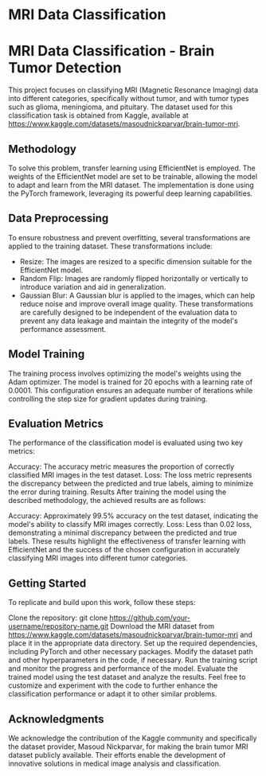 
# MRI Data Classification
# MRI Data Classification - Brain Tumor Detection
This project focuses on classifying MRI (Magnetic Resonance Imaging) data into different categories, specifically without tumor, and with tumor types such as glioma, meningioma, and pituitary. The dataset used for this classification task is obtained from Kaggle, available at https://www.kaggle.com/datasets/masoudnickparvar/brain-tumor-mri.

## Methodology
To solve this problem, transfer learning using EfficientNet is employed. The weights of the EfficientNet model are set to be trainable, allowing the model to adapt and learn from the MRI dataset. The implementation is done using the PyTorch framework, leveraging its powerful deep learning capabilities.

## Data Preprocessing
To ensure robustness and prevent overfitting, several transformations are applied to the training dataset. These transformations include:

- Resize: The images are resized to a specific dimension suitable for the EfficientNet model.
- Random Flip: Images are randomly flipped horizontally or vertically to introduce variation and aid in generalization.
- Gaussian Blur: A Gaussian blur is applied to the images, which can help reduce noise and improve overall image quality.
These transformations are carefully designed to be independent of the evaluation data to prevent any data leakage and maintain the integrity of the model's performance assessment.

## Model Training
The training process involves optimizing the model's weights using the Adam optimizer. The model is trained for 20 epochs with a learning rate of 0.0001. This configuration ensures an adequate number of iterations while controlling the step size for gradient updates during training.

## Evaluation Metrics
The performance of the classification model is evaluated using two key metrics:

Accuracy: The accuracy metric measures the proportion of correctly classified MRI images in the test dataset.
Loss: The loss metric represents the discrepancy between the predicted and true labels, aiming to minimize the error during training.
Results
After training the model using the described methodology, the achieved results are as follows:

Accuracy: Approximately 99.5% accuracy on the test dataset, indicating the model's ability to classify MRI images correctly.
Loss: Less than 0.02 loss, demonstrating a minimal discrepancy between the predicted and true labels.
These results highlight the effectiveness of transfer learning with EfficientNet and the success of the chosen configuration in accurately classifying MRI images into different tumor categories.

## Getting Started
To replicate and build upon this work, follow these steps:

Clone the repository: git clone https://github.com/your-username/repository-name.git
Download the MRI dataset from https://www.kaggle.com/datasets/masoudnickparvar/brain-tumor-mri and place it in the appropriate data directory.
Set up the required dependencies, including PyTorch and other necessary packages.
Modify the dataset path and other hyperparameters in the code, if necessary.
Run the training script and monitor the progress and performance of the model.
Evaluate the trained model using the test dataset and analyze the results.
Feel free to customize and experiment with the code to further enhance the classification performance or adapt it to other similar problems.

## Acknowledgments
We acknowledge the contribution of the Kaggle community and specifically the dataset provider, Masoud Nickparvar, for making the brain tumor MRI dataset publicly available. Their efforts enable the development of innovative solutions in medical image analysis and classification.


